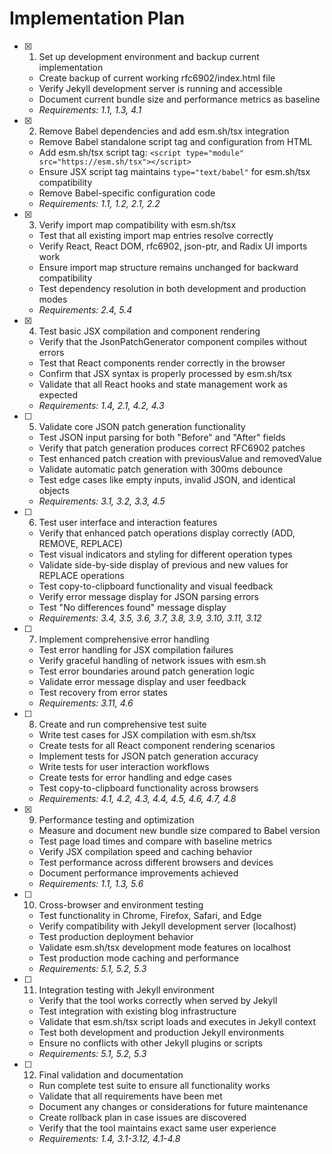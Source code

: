 # Implementation Plan

- [x] 1. Set up development environment and backup current implementation

  - Create backup of current working rfc6902/index.html file
  - Verify Jekyll development server is running and accessible
  - Document current bundle size and performance metrics as baseline
  - _Requirements: 1.1, 1.3, 4.1_

- [x] 2. Remove Babel dependencies and add esm.sh/tsx integration

  - Remove Babel standalone script tag and configuration from HTML
  - Add esm.sh/tsx script tag: `<script type="module" src="https://esm.sh/tsx"></script>`
  - Ensure JSX script tag maintains `type="text/babel"` for esm.sh/tsx compatibility
  - Remove Babel-specific configuration code
  - _Requirements: 1.1, 1.2, 2.1, 2.2_

- [x] 3. Verify import map compatibility with esm.sh/tsx

  - Test that all existing import map entries resolve correctly
  - Verify React, React DOM, rfc6902, json-ptr, and Radix UI imports work
  - Ensure import map structure remains unchanged for backward compatibility
  - Test dependency resolution in both development and production modes
  - _Requirements: 2.4, 5.4_

- [x] 4. Test basic JSX compilation and component rendering

  - Verify that the JsonPatchGenerator component compiles without errors
  - Test that React components render correctly in the browser
  - Confirm that JSX syntax is properly processed by esm.sh/tsx
  - Validate that all React hooks and state management work as expected
  - _Requirements: 1.4, 2.1, 4.2, 4.3_

- [ ] 5. Validate core JSON patch generation functionality

  - Test JSON input parsing for both "Before" and "After" fields
  - Verify that patch generation produces correct RFC6902 patches
  - Test enhanced patch creation with previousValue and removedValue
  - Validate automatic patch generation with 300ms debounce
  - Test edge cases like empty inputs, invalid JSON, and identical objects
  - _Requirements: 3.1, 3.2, 3.3, 4.5_

- [ ] 6. Test user interface and interaction features

  - Verify that enhanced patch operations display correctly (ADD, REMOVE, REPLACE)
  - Test visual indicators and styling for different operation types
  - Validate side-by-side display of previous and new values for REPLACE operations
  - Test copy-to-clipboard functionality and visual feedback
  - Verify error message display for JSON parsing errors
  - Test "No differences found" message display
  - _Requirements: 3.4, 3.5, 3.6, 3.7, 3.8, 3.9, 3.10, 3.11, 3.12_

- [ ] 7. Implement comprehensive error handling

  - Test error handling for JSX compilation failures
  - Verify graceful handling of network issues with esm.sh
  - Test error boundaries around patch generation logic
  - Validate error message display and user feedback
  - Test recovery from error states
  - _Requirements: 3.11, 4.6_

- [ ] 8. Create and run comprehensive test suite

  - Write test cases for JSX compilation with esm.sh/tsx
  - Create tests for all React component rendering scenarios
  - Implement tests for JSON patch generation accuracy
  - Write tests for user interaction workflows
  - Create tests for error handling and edge cases
  - Test copy-to-clipboard functionality across browsers
  - _Requirements: 4.1, 4.2, 4.3, 4.4, 4.5, 4.6, 4.7, 4.8_

- [x] 9. Performance testing and optimization

  - Measure and document new bundle size compared to Babel version
  - Test page load times and compare with baseline metrics
  - Verify JSX compilation speed and caching behavior
  - Test performance across different browsers and devices
  - Document performance improvements achieved
  - _Requirements: 1.1, 1.3, 5.6_

- [ ] 10. Cross-browser and environment testing

  - Test functionality in Chrome, Firefox, Safari, and Edge
  - Verify compatibility with Jekyll development server (localhost)
  - Test production deployment behavior
  - Validate esm.sh/tsx development mode features on localhost
  - Test production mode caching and performance
  - _Requirements: 5.1, 5.2, 5.3_

- [ ] 11. Integration testing with Jekyll environment

  - Verify that the tool works correctly when served by Jekyll
  - Test integration with existing blog infrastructure
  - Validate that esm.sh/tsx script loads and executes in Jekyll context
  - Test both development and production Jekyll environments
  - Ensure no conflicts with other Jekyll plugins or scripts
  - _Requirements: 5.1, 5.2, 5.3_

- [ ] 12. Final validation and documentation
  - Run complete test suite to ensure all functionality works
  - Validate that all requirements have been met
  - Document any changes or considerations for future maintenance
  - Create rollback plan in case issues are discovered
  - Verify that the tool maintains exact same user experience
  - _Requirements: 1.4, 3.1-3.12, 4.1-4.8_
